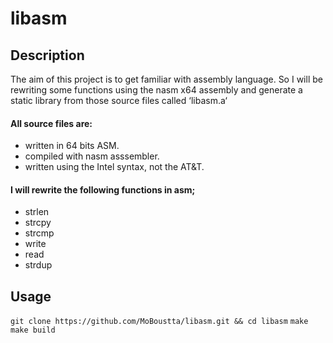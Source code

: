# libasm

## Description

The aim of this project is to get familiar with assembly language. So I will be rewriting some functions using the nasm x64 assembly and generate a static
library from those source files called ‘libasm.a‘

#### All source files are:

* written in 64 bits ASM.
* compiled with nasm asssembler.
* written using the Intel syntax, not the AT&T.

#### I will rewrite the following functions in asm;

* strlen
* strcpy
* strcmp
* write
* read
* strdup

## Usage

`git clone https://github.com/MoBoustta/libasm.git && cd libasm`
`make`
`make build`
